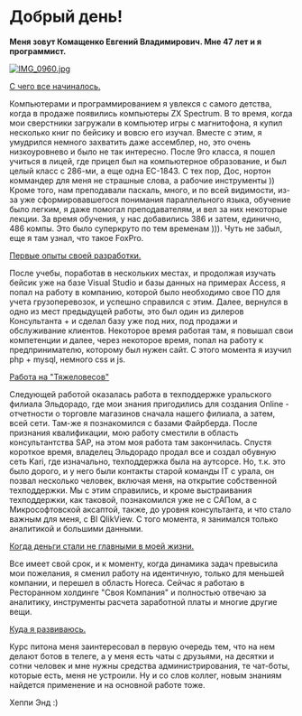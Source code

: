 # Добрый день!

**Меня зовут Комащенко Евгений Владимирович.
Мне 47 лет и я программист.**

[![IMG_0960.jpg](https://s3.iimg.su/s/29/th_gb6w71QxXagUdEM7huZFvPI4t8sQX9cZshliBeiS.jpg)](https://iimg.su/i/b6w71Q)

<u>С чего все начиналось.</u>

Компьютерами и программированием я увлекся с самого детства, когда в продаже появились компьютеры ZX Spectrum.
В то время, когда мои сверстники загружали в компьютер игры с магнитофона, я купил несколько книг по бейсику и вовсю его изучал.
Вместе с этим, я умудрился немного захватить даже ассемблер, но, это очень низкоуровнево и было не так интересно.
После 9го класса, я пошел учиться в лицей, где прицел был на компьютерное образование, и был целый класс с 286-ми, а еще одна ЕС-1843.
С тех пор, Дос, нортон коммандер для меня не страшные слова, а рабочие инструменты ))
Кроме того, нам преподавали паскаль, много, и по всей видимости, из-за уже сформировавшегося понимания параллельного языка, обучение было легким, я даже помогал преподавателям, и вел за них некоторые лекции.
За время обучения, у нас добавились 386 и затем, единично, 486 компы. Это было суперкруто по тем временам ))).
Чуть не забыл, еще я там узнал, что такое FoxPro.

<u>Первые опыты своей разработки.</u>

После учебы, поработав в нескольких местах, и продолжая изучать бейсик уже на базе Visual Studio и базы данных на примерах Access, я попал на работу в компанию, которой было необходимо свое ПО для учета грузоперевозок, и успешно справился с этим.
Далее, вернулся в одно из мест предыдущей работы, это был один из дилеров Консультанта + и сделал базу уже под них, под продажи и обслуживание клиентов.
Некоторое время работая там, я повышал свои компетенции и далее, через некоторое время, попал на работу к предпринимателю, которому был нужен сайт.
С этого момента я изучил php + mysql, немного css и js.

<u>Работа на "Тяжеловесов"</u>

Следующей работой оказалась работа в техподдержке уральского филиала Эльдорадо, где мои знания пригодились для создания Online - отчетности о торговле магазинов сначала нашего филиала, а затем, всей сети.
Там-же я познакомился с базами Файрберда.
После признания квалификации, мою работу сместили в область консультантства SAP, на этом моя работа там закончилась.
Спустя короткое время, владелец Эльдорадо продал все и создал обувную сеть Kari, где изначально, техподдержка была на аутсорсе. Но, т.к. это было дорого, и у него были контакты старой команды IT с урала, он позвал несколько человек, включая меня, на открытие собственной техподдержки.
Мы с этим справились, и кроме выстраивания техподдержки, как таковой, познакомился уже не с САПом, а с Микрософтовской аксаптой, также, до уровня консультанта, и что стало важным для меня, с BI QlikView.
С того момента, я занимался только аналитикой и большими данными.

<u>Когда деньги стали не главными в моей жизни.</u>

Все имеет свой срок, и к моменту, когда динамика задач превысила мои пожелания, я сменил работу на идентичную, только для меньшей компании, и перешел в область Horeca.
Сейчас я работаю в Ресторанном холдинге "Своя Компания" и полностью отвечаю за аналитику, инструменты расчета заработной платы и многие другие вещи.

<u>Куда я развиваюсь.</u>

Курс питона меня заинтересовал в первую очередь тем, что на нем делают ботов в телеге, а у меня есть чаты с друзьями, на десятки и сотни человек и мне нужны средства администрирования, те чат-боты, которые есть, меня не устроили.
Ну и со слов коллег, новым знаниям найдется применение и на основной работе тоже.

Хеппи Энд :)